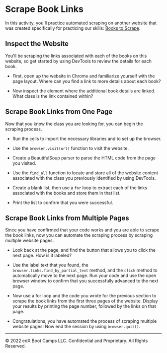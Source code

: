 # Scrape Book Links

In this activity, you'll practice automated scraping on another website that was created specifically for practicing our skills: [Books to Scrape](http://books.toscrape.com/). 

## Inspect the Website

You'll be scraping the links associated with each of the books on this website, so get started by using DevTools to review the details for each book.

* First, open up the website in Chrome and familiarize yourself with the page layout. Where can you find a link to more details about each book?

* Now inspect the element where the additional book details are linked. What class is the link contained within?

## Scrape Book Links from One Page

Now that you know the class you are looking for, you can begin the scraping process. 

* Run the cells to import the necessary libraries and to set up the browser.

* Use the `browser.visit(url)` function to visit the website.

* Create a BeautifulSoup parser to parse the HTML code from the page you visited.

* Use the `find_all` function to locate and store all of the website content associated with the class you previously identified by using DevTools.

* Create a blank list, then use a `for` loop to extract each of the links associated with the books and store them in that list.

* Print the list to confirm that you were successful.

## Scrape Book Links from Multiple Pages

Since you have confirmed that your code works and you are able to scrape the book links, now you can automate the scraping process by scraping multiple website pages.

* Look back at the page, and find the button that allows you to click the next page. How is it labeled?

* Use the label text that you found, the `browser.links.find_by_partial_text` method, and the `click` method to automatically move to the next page. Run your code and use the open browser window to confirm that you successfully advanced to the next page.

* Now use a for loop and the code you wrote for the previous section to scrape the book links from the first three pages of the website. Display your results by printing the page number, followed by the links on that page.

* Congratulations, you have automated the process of scraping multiple website pages! Now end the session by using `browser.quit()`.

- - -

© 2022 edX Boot Camps LLC. Confidential and Proprietary. All Rights Reserved.
